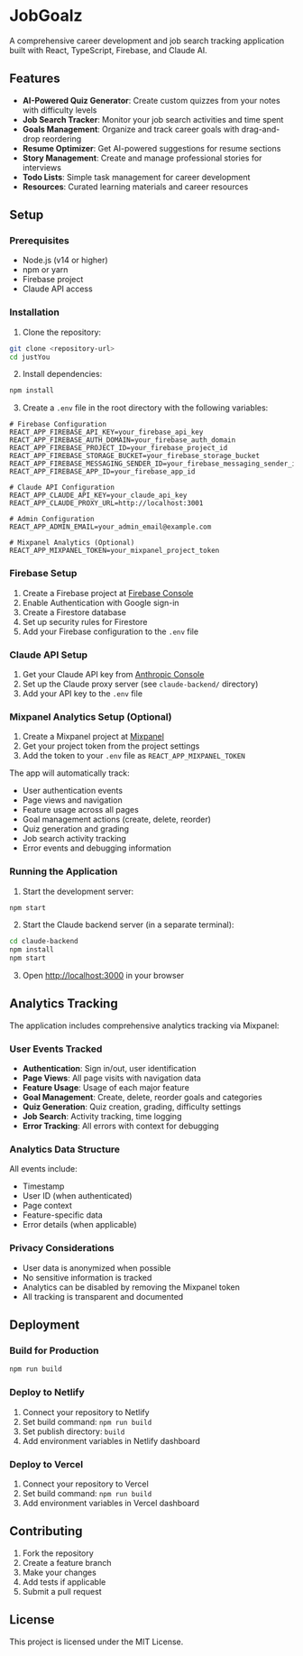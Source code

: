 # JobGoalz

A comprehensive career development and job search tracking application built with React, TypeScript, Firebase, and Claude AI.

## Features

- **AI-Powered Quiz Generator**: Create custom quizzes from your notes with difficulty levels
- **Job Search Tracker**: Monitor your job search activities and time spent
- **Goals Management**: Organize and track career goals with drag-and-drop reordering
- **Resume Optimizer**: Get AI-powered suggestions for resume sections
- **Story Management**: Create and manage professional stories for interviews
- **Todo Lists**: Simple task management for career development
- **Resources**: Curated learning materials and career resources

## Setup

### Prerequisites

- Node.js (v14 or higher)
- npm or yarn
- Firebase project
- Claude API access

### Installation

1. Clone the repository:
```bash
git clone <repository-url>
cd justYou
```

2. Install dependencies:
```bash
npm install
```

3. Create a `.env` file in the root directory with the following variables:

```env
# Firebase Configuration
REACT_APP_FIREBASE_API_KEY=your_firebase_api_key
REACT_APP_FIREBASE_AUTH_DOMAIN=your_firebase_auth_domain
REACT_APP_FIREBASE_PROJECT_ID=your_firebase_project_id
REACT_APP_FIREBASE_STORAGE_BUCKET=your_firebase_storage_bucket
REACT_APP_FIREBASE_MESSAGING_SENDER_ID=your_firebase_messaging_sender_id
REACT_APP_FIREBASE_APP_ID=your_firebase_app_id

# Claude API Configuration
REACT_APP_CLAUDE_API_KEY=your_claude_api_key
REACT_APP_CLAUDE_PROXY_URL=http://localhost:3001

# Admin Configuration
REACT_APP_ADMIN_EMAIL=your_admin_email@example.com

# Mixpanel Analytics (Optional)
REACT_APP_MIXPANEL_TOKEN=your_mixpanel_project_token
```

### Firebase Setup

1. Create a Firebase project at [Firebase Console](https://console.firebase.google.com/)
2. Enable Authentication with Google sign-in
3. Create a Firestore database
4. Set up security rules for Firestore
5. Add your Firebase configuration to the `.env` file

### Claude API Setup

1. Get your Claude API key from [Anthropic Console](https://console.anthropic.com/)
2. Set up the Claude proxy server (see `claude-backend/` directory)
3. Add your API key to the `.env` file

### Mixpanel Analytics Setup (Optional)

1. Create a Mixpanel project at [Mixpanel](https://mixpanel.com/)
2. Get your project token from the project settings
3. Add the token to your `.env` file as `REACT_APP_MIXPANEL_TOKEN`

The app will automatically track:
- User authentication events
- Page views and navigation
- Feature usage across all pages
- Goal management actions (create, delete, reorder)
- Quiz generation and grading
- Job search activity tracking
- Error events and debugging information

### Running the Application

1. Start the development server:
```bash
npm start
```

2. Start the Claude backend server (in a separate terminal):
```bash
cd claude-backend
npm install
npm start
```

3. Open [http://localhost:3000](http://localhost:3000) in your browser

## Analytics Tracking

The application includes comprehensive analytics tracking via Mixpanel:

### User Events Tracked

- **Authentication**: Sign in/out, user identification
- **Page Views**: All page visits with navigation data
- **Feature Usage**: Usage of each major feature
- **Goal Management**: Create, delete, reorder goals and categories
- **Quiz Generation**: Quiz creation, grading, difficulty settings
- **Job Search**: Activity tracking, time logging
- **Error Tracking**: All errors with context for debugging

### Analytics Data Structure

All events include:
- Timestamp
- User ID (when authenticated)
- Page context
- Feature-specific data
- Error details (when applicable)

### Privacy Considerations

- User data is anonymized when possible
- No sensitive information is tracked
- Analytics can be disabled by removing the Mixpanel token
- All tracking is transparent and documented

## Deployment

### Build for Production

```bash
npm run build
```

### Deploy to Netlify

1. Connect your repository to Netlify
2. Set build command: `npm run build`
3. Set publish directory: `build`
4. Add environment variables in Netlify dashboard

### Deploy to Vercel

1. Connect your repository to Vercel
2. Set build command: `npm run build`
3. Add environment variables in Vercel dashboard

## Contributing

1. Fork the repository
2. Create a feature branch
3. Make your changes
4. Add tests if applicable
5. Submit a pull request

## License

This project is licensed under the MIT License.
